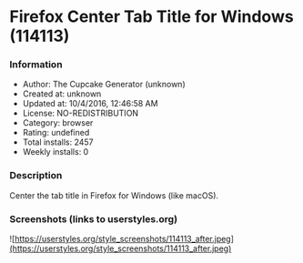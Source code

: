 # Firefox Center Tab Title for Windows (114113)

### Information
- Author: The Cupcake Generator (unknown)
- Created at: unknown
- Updated at: 10/4/2016, 12:46:58 AM
- License: NO-REDISTRIBUTION
- Category: browser
- Rating: undefined
- Total installs: 2457
- Weekly installs: 0


### Description
Center the tab title in Firefox for Windows (like macOS).


### Screenshots (links to userstyles.org)
![https://userstyles.org/style_screenshots/114113_after.jpeg](https://userstyles.org/style_screenshots/114113_after.jpeg)


